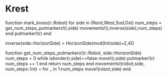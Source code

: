 # Krest
function mark_kross(r::Robot)
    for side in (Nord,West,Sud,Ost)
        num_steps = get_num_steps_putmarkers!(r,side)
        movements!(r,inverse(side),num_steps)
    end
    putmarker!(r)
end

inverse(side::HorizonSide) = HorizonSide(mod(Int(side)+2,4))

function get_num_steps_putmarkers!(r::Robot, side::HorizonSide)
    num_steps = 0
    while isborder(r,side)==false
        move!(r,side)
        putmarker!(r)
        num_steps += 1
    end
    return num_steps
end
movements!(robot,side, num_steps::Int) = 
    for _ in 1:num_steps
        move!(robot,side)
    end
